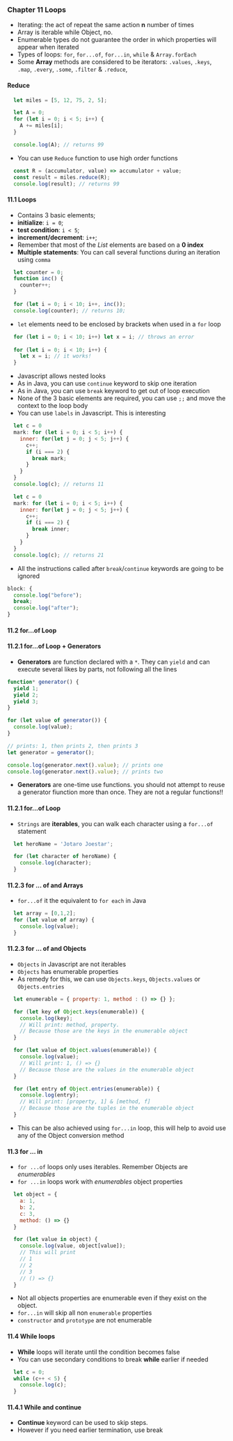 ### Chapter 11 Loops
- Iterating: the act of repeat the same action **n** number of times
- Array is iterable while Object, no.
- Enumerable types do not guarantee the order in which properties will appear when iterated
- Types of loops: `for`, `for...of`, `for...in`, `while` & `Array.forEach`
- Some **Array** methods are considered to be iterators: `.values`, `.keys`, `.map`, `.every`, `.some`, `.filter` & `.reduce`,


#### Reduce
```javascript
  let miles = [5, 12, 75, 2, 5];

  let A = 0;
  for (let i = 0; i < 5; i++) {
    A += miles[i];
  }

  console.log(A); // returns 99
```
- You can use `Reduce` function to use high order functions
```javascript
  const R = (accumulator, value) => accumulator + value;
  const result = miles.reduce(R);
  console.log(result); // returns 99
```

#### 11.1 Loops
- Contains 3 basic elements;
- **initialize**: `i = 0`;
- **test condition**: `i < 5`;
- **increment/decrement**: `i++`;
- Remember that most of the _List_ elements are based on a **0 index**
- **Multiple statements**: You can call several functions during an iteration using `comma`
```javascript
  let counter = 0;
  function inc() {
    counter++;
  }

  for (let i = 0; i < 10; i++, inc());
  console.log(counter); // returns 10;
```
- `let` elements need to be enclosed by brackets when used in a `for` loop
```javascript
  for (let i = 0; i < 10; i++) let x = i; // throws an error
  
  for (let i = 0; i < 10; i++) {
    let x = i; // it works!
  } 
```
- Javascript allows nested looks
- As in Java, you can use `continue` keyword to skip one iteration
- As in Java, you can use `break` keyword to get out of loop execution
- None of the 3 basic elements are required, you can use `;;` and move the context to the loop body
- You can use `labels` in Javascript. This is interesting
```javascript
  let c = 0
  mark: for (let i = 0; i < 5; i++) {
    inner: for(let j = 0; j < 5; j++) {
      c++;
      if (i === 2) {
        break mark;
      }
    }
  }
  console.log(c); // returns 11
```
```javascript
  let c = 0
  mark: for (let i = 0; i < 5; i++) {
    inner: for(let j = 0; j < 5; j++) {
      c++;
      if (i === 2) {
        break inner;
      }
    }
  }
  console.log(c); // returns 21
```
- All the instructions called after `break`/`continue` keywords are going to be ignored
```javascript
block: {
  console.log("before");
  break;
  console.log("after");
}
```
#### 11.2 for...of Loop
#### 11.2.1 for...of Loop + Generators
- **Generators** are function declared with a `*`. They can `yield` and can execute several likes by parts, not following all the lines
```javascript
function* generator() {
  yield 1;
  yield 2;
  yield 3;
}

for (let value of generator()) {
  console.log(value);
}

// prints: 1, then prints 2, then prints 3
let generator = generator();

console.log(generator.next().value); // prints one
console.log(generator.next().value); // prints two
```
- **Generators** are one-time use functions. you should not attempt to reuse a generator fiunction more than once. They are not a regular functions!!

#### 11.2.1 for...of Loop
- `Strings` are **iterables**, you can walk each character using a `for...of` statement
```javascript
  let heroName = 'Jotaro Joestar';

  for (let character of heroName) {
    console.log(character);
  }
```

#### 11.2.3 for ... of and Arrays
- `for...of` it the equivalent to `for each` in Java
```javascript
  let array = [0,1,2];
  for (let value of array) {
    console.log(value);
  }
```

#### 11.2.3 for ... of and Objects
- `Objects` in Javascript are not iterables
- `Objects` has enumerable properties
- As remedy for this, we can use `Objects.keys`, `Objects.values` or `Objects.entries`
```javascript
  let enumerable = { property: 1, method : () => {} };

  for (let key of Object.keys(enumerable)) {
    console.log(key);
    // Will print: method, property.
    // Because those are the keys in the enumerable object
  }

  for (let value of Object.values(enumerable)) {
    console.log(value);
    // Will print: 1, () => {}
    // Because those are the values in the enumerable object
  }

  for (let entry of Object.entries(enumerable)) {
    console.log(entry);
    // Will print: [property, 1] & [method, f]
    // Because those are the tuples in the enumerable object
  }
```
- This can be also achieved using `for...in` loop, this will help to avoid use any of the Object conversion method

#### 11.3 for ... in
- `for ...of` loops only uses iterables. Remember Objects are _enumerables_
- `for ...in` loops work with _enumerables_ object properties
```javascript
  let object = {
    a: 1,
    b: 2,
    c: 3,
    method: () => {}
  }

  for (let value in object) {
    console.log(value, object[value]);
    // This will print 
    // 1
    // 2
    // 3
    // () => {}
  }
```
- Not all objects properties are enumerable even if they exist on the object.
- `for...in` will skip all non `enumerable` properties
- `constructor` and `prototype` are not enumerable

#### 11.4 While loops
- **While** loops will iterate until the condition becomes false
- You can use secondary conditions to break **while** earlier if needed
```javascript
  let c = 0;
  while (c++ < 5) {
    console.log(c);
  }
```

#### 11.4.1 While and continue
- **Continue** keyword can be used to skip steps.
- However if you need earlier termination, use break

